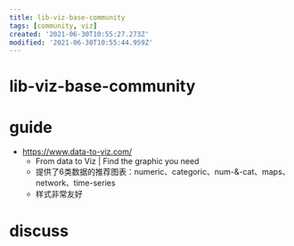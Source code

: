```yaml
---
title: lib-viz-base-community
tags: [community, viz]
created: '2021-06-30T10:55:27.273Z'
modified: '2021-06-30T10:55:44.959Z'
---
```


# lib-viz-base-community

# guide

- https://www.data-to-viz.com/
  - From data to Viz | Find the graphic you need
  - 提供了6类数据的推荐图表：numeric、categoric、num-&-cat、maps、network、time-series
  - 样式非常友好
# discuss

